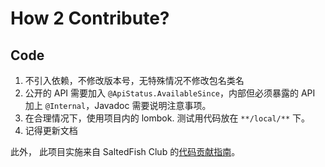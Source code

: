 # How 2 Contribute?

## Code

1. 不引入依赖，不修改版本号，无特殊情况不修改包名类名
2. 公开的 API 需要加入 `@ApiStatus.AvailableSince`，内部但必须暴露的 API 加上 `@Internal`，Javadoc 需要说明注意事项。
3. 在合理情况下，使用项目内的 lombok. 测试用代码放在 `**/local/**` 下。
4. 记得更新文档

此外， 此项目实施来自 SaltedFish Club 的[代码贡献指南](https://github.com/saltedfishclub/documents/blob/main/CONTRIBUTING.md)。